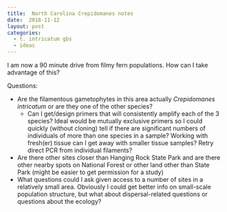 ```yaml
---
title:  North Carolina Crepidomanes notes
date:  2018-11-12
layout: post
categories:
  - t. intricatum gbs
  - ideas
---
```


I am now a 90 minute drive from filmy fern populations. How can I take advantage of this?

Questions:
  * Are the filamentous gametophytes in this area actually _Crepidomanes intricatum_ or are they one of the other species?
    - Can I get/design primers that will consistently amplify each of the 3 species? Ideal would be mutually exclusive primers so I could quickly (without cloning) tell if there are significant numbers of individuals of more than one species in a sample? Working with fresh(er) tissue can I get away with smaller tissue samples? Retry direct PCR from individual filaments?
  * Are there other sites closer than Hanging Rock State Park and are there other nearby spots on National Forest or other land other than State Park (might be easier to get permission for a study)
  * What questions could I ask given access to a number of sites in a relatively small area. Obviously I could get better info on small-scale population structure, but what about dispersal-related questions or questions about the ecology?
